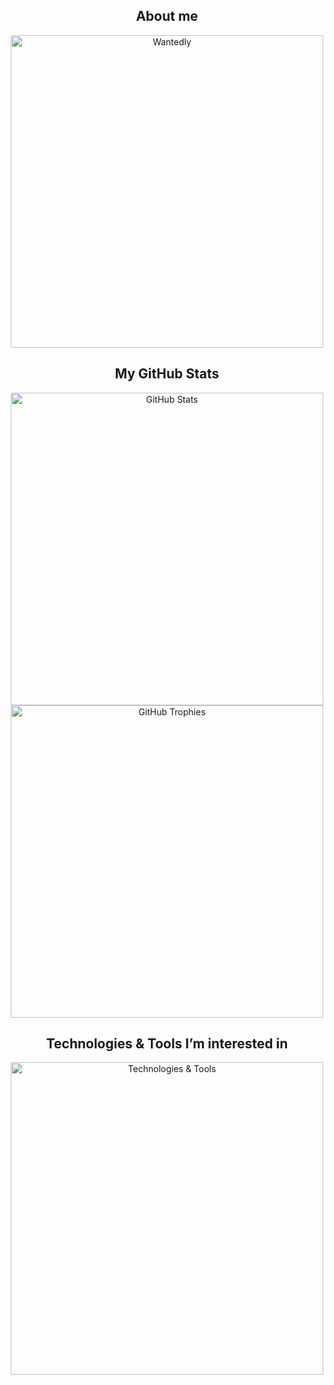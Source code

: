 <h2 align="center">About me</h2>
<p align="center">
    <a href="https://www.wantedly.com/id/miki_taichi" target="_blank"><img src="https://github.com/user-attachments/assets/000918bb-7fa1-4ff3-a776-02312a05723a" alt="Wantedly" width="500"></a>
</p>

<h2 align="center">My GitHub Stats</h2>
<p align="center">
    <img src="https://github-readme-stats-theta-one-89.vercel.app/api?username=taichone&hide=stars,contribs&theme=radical&count_private=true&border_radius=10" alt="GitHub Stats" width="500">
    <img src="https://github-profile-trophy.vercel.app/?username=taichone&column=3&theme=juicyfresh&count_private=true&border_radius=10" alt="GitHub Trophies" width="500">
</p>

<h2 align="center">Technologies & Tools I’m interested in</h2>
<p align="center">
    <img src="https://skillicons.dev/icons?i=swift,apple,supabase,fastapi,python,notion,figma,firebase,github,githubactions,git,c,cpp,arduino,pytorch,java,androidstudio,flutter,dart,kotlin,nextjs,react,ts,js,html,css&perline=10" alt="Technologies & Tools" width="500">
</p>
